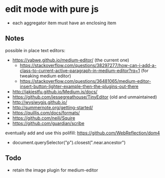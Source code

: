 # edit mode with pure js

- each aggregator item must have an enclosing item

## Notes

possible in place text editors:

- https://yabwe.github.io/medium-editor/ (the current one)
  - https://stackoverflow.com/questions/38297277/how-can-i-add-a-class-to-current-active-paragraph-in-medium-editor?rq=1 (for tweaking medium editor)
  - https://stackoverflow.com/questions/36481065/medium-editor-insert-button-lighter-example-then-the-plugins-out-there
- http://jakiestfu.github.io/Medium.js/docs/
- https://github.com/jessegreathouse/TinyEditor (old and unmaintained)
- http://wysiwygjs.github.io/
- http://summernote.org/getting-started/
- https://quilljs.com/docs/formats/
- https://github.com/neilj/Squire
- https://github.com/guardian/scribe

eventually add and use this polifill: https://github.com/WebReflection/dom4

- document.querySelector("p").closest(".near.ancestor")

## Todo

- retain the image plugin for medium-editor

